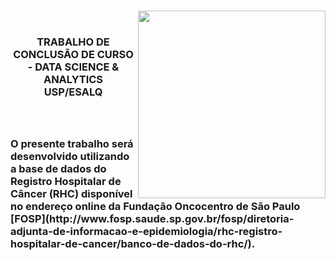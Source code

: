 <br>
<p> <img src = "http://afbdmg.com.br/wp-content/uploads/2021/03/MBA-USPESALQ-Logo-825x340.png" align="right" width=300px></p>
<br> <h3> <center> <b>TRABALHO DE CONCLUSÃO DE CURSO - DATA SCIENCE & ANALYTICS    
<center> USP/ESALQ </center> 
  

<br>
<br>

<h4><p align="left"> O presente trabalho será desenvolvido utilizando a base de dados do Registro Hospitalar de Câncer (RHC) disponível no endereço online
da Fundação Oncocentro de São Paulo [FOSP](http://www.fosp.saude.sp.gov.br/fosp/diretoria-adjunta-de-informacao-e-epidemiologia/rhc-registro-hospitalar-de-cancer/banco-de-dados-do-rhc/).</p>
